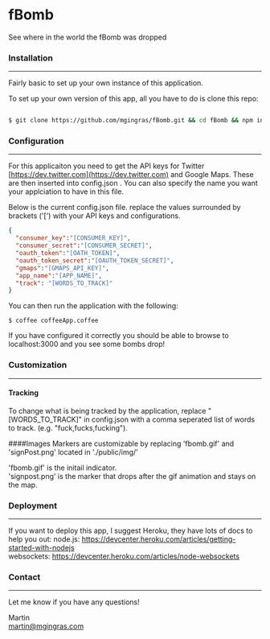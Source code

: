 fBomb
=====

See where in the world the fBomb was dropped

### Installation
---

Fairly basic to set up your own instance of this application.

To set up your own version of this app, all you have to do is clone this repo:

```bash

$ git clone https://github.com/mgingras/fBomb.git && cd fBomb && npm install

```

### Configuration
---

For this applicaiton you need to get the API keys for Twitter [https://dev.twitter.com](https://dev.twitter.com) and Google Maps. These are then inserted into config.json . You can also specify the name you want your applciation to have in this file.

Below is the current config.json file. replace the values surrounded by brackets ('[') with your API keys and configurations.

```json
{
  "consumer_key":"[CONSUMER_KEY]",
  "consumer_secret":"[CONSUMER_SECRET]",
  "oauth_token":"[OATH_TOKEN]",
  "oauth_token_secret":"[OAUTH_TOKEN_SECRET]",
  "gmaps":"[GMAPS_API_KEY]",
  "app_name":"[APP_NAME]",
  "track": "[WORDS_TO_TRACK]"
}
```

You can then run the application with the following:

```
$ coffee coffeeApp.coffee
```

If you have configured it correctly you should be able to browse to localhost:3000 and you see some bombs drop!

### Customization
---
#### Tracking
To change what is being tracked by the application, replace "[WORDS_TO_TRACK]" in config.json with a comma seperated list of words to track. (e.g. "fuck,fucks,fucking").   

####Images
Markers are customizable by replacing 'fbomb.gif' and 'signPost.png' located in './public/img/'   

'fbomb.gif' is the initail indicator.   
'signpost.png' is the marker that drops after the gif animation and stays on the map.


### Deployment
---
If you want to deploy this app, I suggest Heroku, they have lots of docs to help you out:
node.js: https://devcenter.heroku.com/articles/getting-started-with-nodejs   
websockets: https://devcenter.heroku.com/articles/node-websockets

### Contact
---

Let me know if you have any questions!

Martin   
<martin@mgingras.com>
